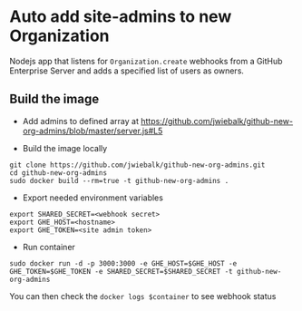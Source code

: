 # Auto add site-admins to new Organization

Nodejs app that listens for `Organization.create` webhooks from a GitHub Enterprise Server and adds a specified list of users as owners.


## Build the image

* Add admins to defined array at https://github.com/jwiebalk/github-new-org-admins/blob/master/server.js#L5

* Build the image locally

```
git clone https://github.com/jwiebalk/github-new-org-admins.git
cd github-new-org-admins
sudo docker build --rm=true -t github-new-org-admins .
```

* Export needed environment variables

```
export SHARED_SECRET=<webhook secret>
export GHE_HOST=<hostname>
export GHE_TOKEN=<site admin token>
```

* Run container

```
sudo docker run -d -p 3000:3000 -e GHE_HOST=$GHE_HOST -e GHE_TOKEN=$GHE_TOKEN -e SHARED_SECRET=$SHARED_SECRET -t github-new-org-admins

```

You can then check the `docker logs $container` to see webhook status

